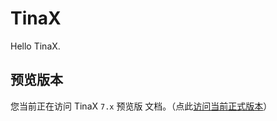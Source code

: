 # TinaX <!-- {docsify-ignore-all} -->

Hello TinaX.

## 预览版本

您当前正在访问 TinaX `7.x` 预览版 文档。（点此[访问当前正式版本](/v6.6/index.html#/cmn-hans/?id=tinax ':ignore :target=_self')）